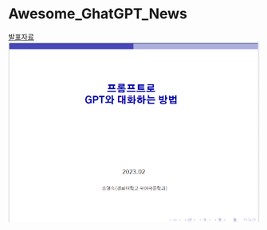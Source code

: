 # Awesome_GhatGPT_News   




[발표자료](https://docs.google.com/presentation/d/1u7AaIPthHOYYH1rkPrSTvmRNuBgarS7k/edit?usp=sharing&ouid=101458098347566933556&rtpof=true&sd=true)
![1](gpt.png)
